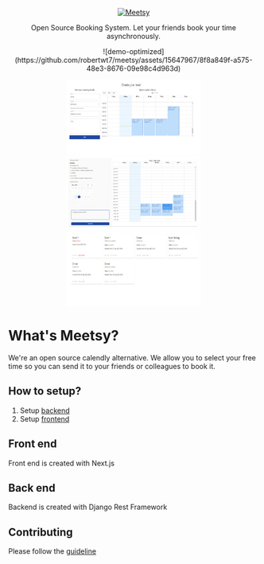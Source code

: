 <p align="center">
  <p align="center">
    <a href="https://meetsy.xyz" target="_blank">
      <img src="https://www.meetsy.xyz/_next/image?url=%2F_next%2Fstatic%2Fmedia%2Fmeetsy_logo.a277e4d4.png&w=3840&q=75" alt="Meetsy" height="72">
    </a>
  </p>
  <p align="center">
	Open Source Booking System. Let your friends book your time asynchronously.
  </p>
</p>

<p align="center">
![demo-optimized](https://github.com/robertwt7/meetsy/assets/15647967/8f8a849f-a575-48e3-8676-09e98c4d963d)
</p>


<p align="center">
  <img src="https://github.com/robertwt7/meetsy/raw/master/docs/screenshots/screenshot1.png" width="270" height="150">
  <img src="https://github.com/robertwt7/meetsy/raw/master/docs/screenshots/screenshot2.png" width="270" height="150">
  <img src="https://github.com/robertwt7/meetsy/raw/master/docs/screenshots/screenshot3.png" width="270" height="150">
</p>


# What's Meetsy?

We're an open source calendly alternative. We allow you to select your free time so you can send it to your friends or colleagues to book it.

## How to setup?

1. Setup [backend](./api/README.md)
2. Setup [frontend](./frontend/README.md)

## Front end
Front end is created with Next.js

## Back end

Backend is created with Django Rest Framework


## Contributing
Please follow the [guideline](./CONTRIBUTING.md)

